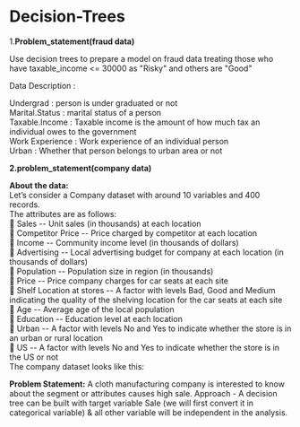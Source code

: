 # Decision-Trees</br>

1.**Problem_statement(fraud data)** </br>

Use decision trees to prepare a model on fraud data 
treating those who have taxable_income <= 30000 as "Risky" and others are "Good"</br>

Data Description :</br>

Undergrad : person is under graduated or not</br>
Marital.Status : marital status of a person</br>
Taxable.Income : Taxable income is the amount of how much tax an individual owes to the government </br>
Work Experience : Work experience of an individual person</br>
Urban : Whether that person belongs to urban area or not</br>


**2.problem_statement(company data)** </br>

**About the data:**</br>
Let’s consider a Company dataset with around 10 variables and 400 records. </br>
The attributes are as follows: </br>
 Sales -- Unit sales (in thousands) at each location</br>
 Competitor Price -- Price charged by competitor at each location</br>
 Income -- Community income level (in thousands of dollars)</br>
 Advertising -- Local advertising budget for company at each location (in thousands of dollars)</br>
 Population -- Population size in region (in thousands)</br>
 Price -- Price company charges for car seats at each site</br>
 Shelf Location at stores -- A factor with levels Bad, Good and Medium indicating the quality of the shelving location for the car seats at each site</br>
 Age -- Average age of the local population</br>
 Education -- Education level at each location</br>
 Urban -- A factor with levels No and Yes to indicate whether the store is in an urban or rural location</br>
 US -- A factor with levels No and Yes to indicate whether the store is in the US or not</br>
The company dataset looks like this: </br>
 
**Problem Statement:**
A cloth manufacturing company is interested to know about the segment or attributes causes high sale. 
Approach - A decision tree can be built with target variable Sale (we will first convert it in categorical variable) & all other variable will be independent in the analysis.  
